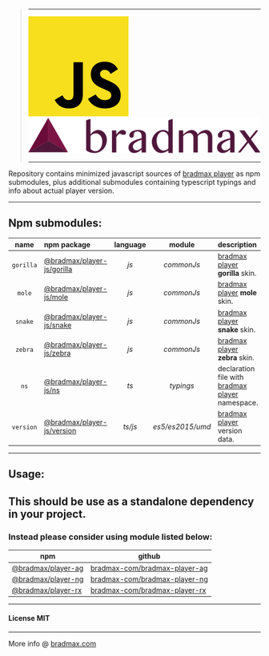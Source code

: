 >___
>![Javascript][javascriptLogo]
>![Bradmax][bradmaxLogo]
>___
Repository contains minimized javascript sources of [bradmax player][bradmax] as npm submodules, plus additional submodules containing typescript typings and info about actual player version.
___
## Npm submodules:
| name | npm package | language | module | description |
|:---:|:---|:---:|:---:|:---|
| `gorilla` | [@bradmax/player-js/gorilla][npm-player-js] | *js*    | *commonJs*       | [bradmax player][bradmax] **gorilla** skin.                |
|  `mole`   | [@bradmax/player-js/mole][npm-player-js]    | *js*    | *commonJs*       | [bradmax player][bradmax] **mole** skin.                   |
|  `snake`  | [@bradmax/player-js/snake][npm-player-js]   | *js*    | *commonJs*       | [bradmax player][bradmax] **snake** skin.                  |
|  `zebra`  | [@bradmax/player-js/zebra][npm-player-js]   | *js*    | *commonJs*       | [bradmax player][bradmax] **zebra** skin.                  |
|   `ns`    | [@bradmax/player-js/ns][npm-player-js]      | *ts*    | *typings*        | declaration file with [bradmax player][bradmax] namespace. |
| `version` | [@bradmax/player-js/version][npm-player-js] | *ts/js* | *es5/es2015/umd* | [bradmax player][bradmax] version data.                    |
___
## Usage:
## This should be use as a standalone dependency in your project.
### Instead please consider using module listed below:
| npm | github |
|---|---|
| [@bradmax/player-ag][npm-player-ag] | [bradmax-com/bradmax-player-ag][git-player-ag] |
| [@bradmax/player-ng][npm-player-ng] | [bradmax-com/bradmax-player-ng][git-player-ng] |
| [@bradmax/player-rx][npm-player-rx] | [bradmax-com/bradmax-player-rx][git-player-rx] |
___
#### License MIT 
___
More info @ [bradmax.com][bradmax]

[bradmax]: https://bradmax.com
[npm-player-ag]: https://npmjs.com/package/bradmax-player-ag
[npm-player-ng]: https://npmjs.com/package/bradmax-player-ng
[npm-player-rx]: https://npmjs.com/package/bradmax-player-rx
[npm-player-js]: https://npmjs.com/package/bradmax-player-js
[git-player-ag]: https://github.com/bradmax-com/bradmax-player-ag
[git-player-ag-example]: https://github.com/bradmax-com/bradmax-player-ag-example
[git-player-ng]: https://github.com/bradmax-com/bradmax-player-ng
[git-player-ng-example]: https://github.com/bradmax-com/bradmax-player-ng-example
[git-player-rx]: https://github.com/bradmax-com/bradmax-player-rx
[git-player-rx-example]: https://github.com/bradmax-com/bradmax-player-rx-example
[git-player-js]: https://github.com/bradmax-com/bradmax-player-ag

[bradmaxLogo]: ./assets/md/bradmax.svg
[javascriptLogo]: ./assets/md/js.svg
